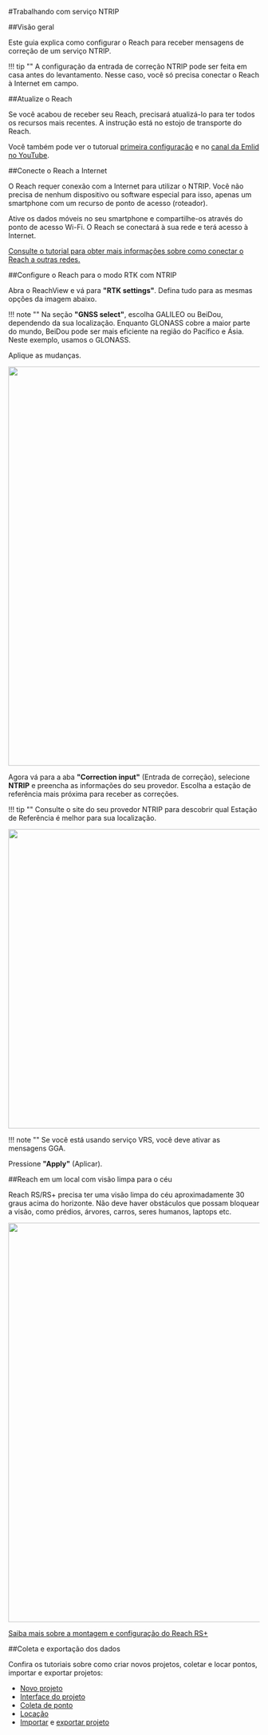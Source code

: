 #Trabalhando com serviço NTRIP

##Visão geral

Este guia explica como configurar o Reach para receber mensagens de correção de um serviço NTRIP.

!!! tip ""
	A configuração da entrada de correção NTRIP pode ser feita em casa antes do levantamento. Nesse caso, você só precisa conectar o Reach à Internet em campo.

##Atualize o Reach

Se você acabou de receber seu Reach, precisará atualizá-lo para ter todos os recursos mais recentes. A instrução está no estojo de transporte do Reach.

Você também pode ver o tutorual [primeira configuração](../../../quickstart/first-setup) e no [canal da Emlid no YouTube](https://www.youtube.com/watch?v=fIY__hNjcNI).

##Conecte o Reach a Internet

O Reach requer conexão com a Internet para utilizar o NTRIP. Você não precisa de nenhum dispositivo ou software especial para isso, apenas um smartphone com um recurso de ponto de acesso (roteador).

Ative os dados móveis no seu smartphone e compartilhe-os através do ponto de acesso Wi-Fi. O Reach se conectará à sua rede e terá acesso à Internet.

[Consulte o tutorial para obter mais informações sobre como conectar o Reach a outras redes.](../../tutorials/connecting-to-the-internet/)

##Configure o Reach para o modo RTK com NTRIP

Abra o ReachView e vá para **"RTK settings"**. Defina tudo para as mesmas opções da imagem abaixo.

!!! note ""
	Na seção **"GNSS select"**, escolha GALILEO ou BeiDou, dependendo da sua localização. Enquanto GLONASS cobre a maior parte do mundo, BeiDou pode ser mais eficiente na região do Pacífico e Ásia. Neste exemplo, usamos o GLONASS.

Aplique as mudanças.

<div style="text-align: center;"><img src="../img/reach/ntrip-workflow/rtk-settings.png" style="width: 800px;"></div>

Agora vá para a aba **"Correction input"** (Entrada de correção), selecione **NTRIP** e preencha as informações do seu provedor. Escolha a estação de referência mais próxima para receber as correções.

!!! tip ""
	Consulte o site do seu provedor NTRIP para descobrir qual Estação de Referência é melhor para sua localização.

<div style="text-align: center;"><img src="../img/reach/ntrip-workflow/ntrip-correction-input.png" style="width: 600px;"></div>

!!! note ""
	Se você está usando serviço VRS, você deve ativar as mensagens GGA.

Pressione **"Apply"** (Aplicar).

##Reach em um local com visão limpa para o céu

Reach RS/RS+ precisa ter uma visão limpa do céu aproximadamente 30 graus acima do horizonte. Não deve haver obstáculos que possam bloquear a visão, como prédios, árvores, carros, seres humanos, laptops etc.

<div style="text-align: center;"><img src="../img/reach/ntrip-workflow/skyview-obstacles.png" style="width: 800px;"></div>

[Saiba mais sobre a montagem e configuração do Reach RS+](https://docs.emlid.com/reachrs/placement/)

##Coleta e exportação dos dados

Confira os tutoriais sobre como criar novos projetos, coletar e locar pontos, importar e exportar projetos:

* [Novo projeto](../../reachview/survey/#criando-um-novo-projeto)
* [Interface do projeto](../../reachview/survey/#interface-do-projeto)
* [Coleta de ponto](../../reachview/survey/#coletando-pontos)
* [Locação](../../reachview/survey/#locacao-de-pontos)
* [Importar](../../reachview/survey/#importando-pontos) e [exportar projeto](../../reachview/survey/#exportando-dados)

